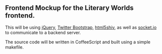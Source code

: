## Frontend Mockup for the Literary Worlds frontend.

This will be using [jQuery](http://jquery.com/), [Twitter Bootstrap](http://getbootstrap.com/), [html5shiv](https://code.google.com/p/html5shiv/), as well as [socket.io](socket.io) to communicate to a backend server.

The source code will be written in CoffeeScript and built using a simple makefile.